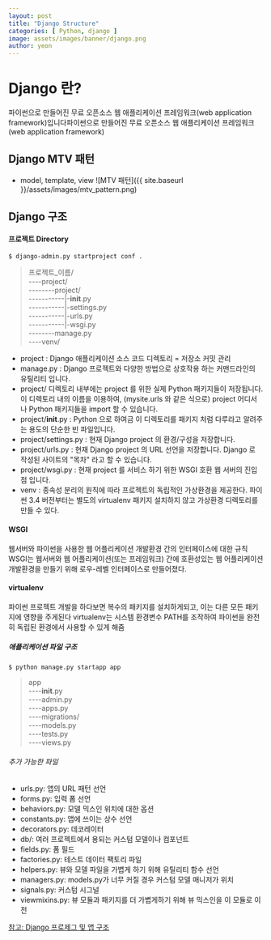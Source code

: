 ```yaml
---
layout: post
title: "Django Structure"
categories: [ Python, django ]
image: assets/images/banner/django.png
author: yeon
---
```


# Django 란?
파이썬으로 만들어진 무료 오픈소스 웹 애플리케이션 프레임워크(web application framework)입니다파이썬으로 만들어진 무료 오픈소스 웹 애플리케이션 프레임워크(web application framework)
## Django MTV 패턴
- model, template, view
![MTV 패턴]({{ site.baseurl }}/assets/images/mtv_pattern.png)

## Django 구조
#### 프로젝트 Directory
~~~
$ django-admin.py startproject conf .
~~~

> 프로젝트_이름/ <br>
----project/ <br>
--------project/ <br>
-----------|-__init__.py <br>
-----------|-settings.py <br>
-----------|-urls.py <br>
-----------|-wsgi.py <br>
--------manage.py <br>
----venv/

- project : Django 애플리케이션 소스 코드 디렉토리 = 저장소 커밋 관리
- manage.py : Django 프로젝트와 다양한 방법으로 상호작용 하는 커맨드라인의 유틸리티 입니다.
- project/ 디렉토리 내부에는 project 를 위한 실제 Python 패키지들이 저장됩니다. 이 디렉토리 내의 이름을 이용하여, (mysite.urls 와 같은 식으로) project 어디서나 Python 패키지들을 import 할 수 있습니다.
- project/__init__.py : Python 으로 하여금 이 디렉토리를 패키지 처럼 다루라고 알려주는 용도의 단순한 빈 파일입니다.
- project/settings.py : 현재 Django project 의 환경/구성을 저장합니다.
- project/urls.py : 현재 Django project 의 URL 선언을 저장합니다. Django 로 작성된 사이트의 "목차" 라고 할 수 있습니다.
- project/wsgi.py : 현재 project 를 서비스 하기 위한 WSGI 호환 웹 서버의 진입점 입니다.
- venv : 종속성 분리의 원칙에 따라 프로젝트의 독립적인 가상환경을 제공한다. 파이썬 3.4 버전부터는 별도의 virtualenv 패키지 설치하지 않고 가상환경 디렉토리를 만들 수 있다.

#### WSGI
웹서버와 파이썬을 사용한 웹 어플리케이션 개발환경 간의 인터페이스에 대한 규칙
WSGI는 웹서버와 웹 어플리케이션(또는 프레임워크) 간에 호환성있는 웹 어플리케이션 개발환경을 만들기 위해 로우-레벨 인터페이스로 만들어졌다.

#### virtualenv
파이썬 프로젝트 개발을 하다보면 복수의 패키지를 설치하게되고, 이는 다른 모든 패키지에 영향을 주게된다
virtualenv는 시스템 환경변수 PATH를 조작하여 파이썬을 완전히 독립된 환경에서 사용할 수 있게 해줌

##### 애플리케이션 파일 구조
~~~
$ python manage.py startapp app
~~~
> app <br>
----__init__.py <br>
----admin.py <br>
----apps.py <br>
----migrations/ <br>
----models.py <br>
----tests.py <br>
----views.py <br>

###### 추가 가능한 파일
- urls.py: 앱의 URL 패턴 선언 <br>
- forms.py: 입력 폼 선언 <br>
- behaviors.py: 모델 믹스인 위치에 대한 옵션 <br>
- constants.py: 앱에 쓰이는 상수 선언 <br>
- decorators.py: 데코레이터 <br>
- db/: 여러 프로젝트에서 용되는 커스텀 모델이나 컴포넌트 <br>
- fields.py: 폼 필드 <br>
- factories.py: 테스트 데이터 팩토리 파일 <br>
- helpers.py: 뷰와 모델 파일을 가볍게 하기 위해 유틸리티 함수 선언 <br>
- managers.py: models.py가 너무 커질 경우 커스텀 모델 매니저가 위치 <br>
- signals.py: 커스텀 시그널 <br>
- viewmixins.py: 뷰 모듈과 패키지를 더 가볍게하기 위해 뷰 믹스인을 이 모듈로 이전 <br>

[참고: Django 프로제그 및 앱 구조](https://wikidocs.net/6609)